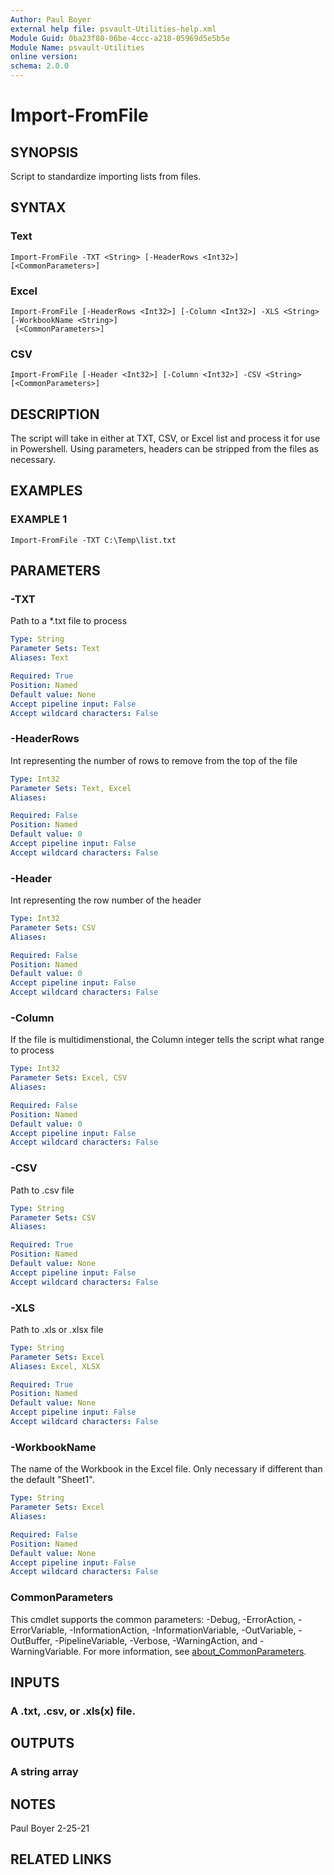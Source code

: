 ```yaml
---
Author: Paul Boyer
external help file: psvault-Utilities-help.xml
Module Guid: 0ba23f80-06be-4ccc-a218-05969d5e5b5e
Module Name: psvault-Utilities
online version:
schema: 2.0.0
---
```


# Import-FromFile

## SYNOPSIS
Script to standardize importing lists from files.

## SYNTAX

### Text
```
Import-FromFile -TXT <String> [-HeaderRows <Int32>] [<CommonParameters>]
```

### Excel
```
Import-FromFile [-HeaderRows <Int32>] [-Column <Int32>] -XLS <String> [-WorkbookName <String>]
 [<CommonParameters>]
```

### CSV
```
Import-FromFile [-Header <Int32>] [-Column <Int32>] -CSV <String> [<CommonParameters>]
```

## DESCRIPTION
The script will take in either at TXT, CSV, or Excel list and process it for use in Powershell.
Using
parameters, headers can be stripped from the files as necessary.

## EXAMPLES

### EXAMPLE 1
```
Import-FromFile -TXT C:\Temp\list.txt
```

## PARAMETERS

### -TXT
Path to a *.txt file to process

```yaml
Type: String
Parameter Sets: Text
Aliases: Text

Required: True
Position: Named
Default value: None
Accept pipeline input: False
Accept wildcard characters: False
```

### -HeaderRows
Int representing the number of rows to remove from the top of the file

```yaml
Type: Int32
Parameter Sets: Text, Excel
Aliases:

Required: False
Position: Named
Default value: 0
Accept pipeline input: False
Accept wildcard characters: False
```

### -Header
Int representing the row number of the header

```yaml
Type: Int32
Parameter Sets: CSV
Aliases:

Required: False
Position: Named
Default value: 0
Accept pipeline input: False
Accept wildcard characters: False
```

### -Column
If the file is multidimenstional, the Column integer tells the script what range to process

```yaml
Type: Int32
Parameter Sets: Excel, CSV
Aliases:

Required: False
Position: Named
Default value: 0
Accept pipeline input: False
Accept wildcard characters: False
```

### -CSV
Path to .csv file

```yaml
Type: String
Parameter Sets: CSV
Aliases:

Required: True
Position: Named
Default value: None
Accept pipeline input: False
Accept wildcard characters: False
```

### -XLS
Path to .xls or .xlsx file

```yaml
Type: String
Parameter Sets: Excel
Aliases: Excel, XLSX

Required: True
Position: Named
Default value: None
Accept pipeline input: False
Accept wildcard characters: False
```

### -WorkbookName
The name of the Workbook in the Excel file.
Only necessary if different than the default "Sheet1".

```yaml
Type: String
Parameter Sets: Excel
Aliases:

Required: False
Position: Named
Default value: None
Accept pipeline input: False
Accept wildcard characters: False
```

### CommonParameters
This cmdlet supports the common parameters: -Debug, -ErrorAction, -ErrorVariable, -InformationAction, -InformationVariable, -OutVariable, -OutBuffer, -PipelineVariable, -Verbose, -WarningAction, and -WarningVariable. For more information, see [about_CommonParameters](http://go.microsoft.com/fwlink/?LinkID=113216).

## INPUTS

### A .txt, .csv, or .xls(x) file.
## OUTPUTS

### A string array
## NOTES
Paul Boyer 2-25-21

## RELATED LINKS
